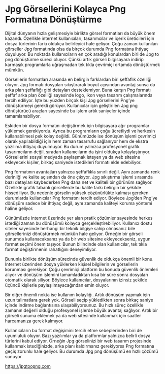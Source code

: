 # Jpg Görsellerini Kolayca Png Formatına Dönüştürme
Dijital dünyanın hızla gelişmesiyle birlikte görsel formatları da büyük önem kazandı. Özellikle internet kullanıcıları, tasarımcılar ve içerik üreticileri için dosya türlerinin farkı oldukça belirleyici hale geliyor. Çoğu zaman kullanılan görseller Jpg formatında olsa da birçok durumda Png formatına ihtiyaç duyuluyor. Bu noktada kullanıcıların en çok aradığı konulardan biri de Jpg to png dönüştürme süreci oluyor. Çünkü artık görseli bilgisayara indirip karmaşık programlarla uğraşmadan tek tıkla çevrimiçi ortamda dönüştürmek mümkün.

Görsellerin formatları arasında en belirgin farklardan biri şeffaflık özelliği oluyor. Jpg formatı dosyaları sıkıştırarak boyut açısından avantaj sunsa da arka plan şeffaflığı gibi detayları desteklemiyor. Buna karşın Png formatı şeffaf arka plan özelliği sayesinde logo, ikon veya tasarım çalışmalarında tercih ediliyor. İşte bu yüzden birçok kişi Jpg görsellerini Png’ye dönüştürmeyi gerekli görüyor. Kullanıcılar için geliştirilen Jpg png dönüştürücü araçları sayesinde bu işlem artık saniyeler içinde tamamlanabiliyor.

Eskiden bir dosya formatını değiştirmek için bilgisayara ağır programlar yüklemek gerekiyordu. Ayrıca bu programların çoğu ücretliydi ve herkesin kullanabilmesi pek kolay değildi. Günümüzde ise dönüşüm işlemi çevrimiçi olarak yapılabildiği için hem zaman tasarrufu sağlanıyor hem de ekstra yazılıma ihtiyaç duyulmuyor. Bu durum yalnızca profesyonel grafik tasarımcıların değil, sıradan kullanıcıların da işini oldukça kolaylaştırıyor. Görsellerini sosyal medyada paylaşmak isteyen ya da web sitesine ekleyecek kişiler, birkaç saniyede istedikleri formatı elde edebiliyor.

Png formatının avantajları yalnızca şeffaflıkla sınırlı değil. Aynı zamanda renk derinliği ve kalite açısından da öne çıkıyor. Jpg sıkıştırma işlemi sırasında bazı detayları kaybederken Png daha net ve kaliteli bir görünüm sağlıyor. Özellikle grafik tabanlı görsellerde bu kalite farkı belirgin bir şekilde hissediliyor. Bu nedenle görselin yüksek çözünürlükte kalması gereken durumlarda kullanıcılar Png formatını tercih ediyor. Böylece Jpg’den Png’ye dönüşüm sadece bir ihtiyaç değil, aynı zamanda kaliteyi koruma yöntemi haline geliyor.

Günümüzde internet üzerinde yer alan pratik çözümler sayesinde herkes istediği zaman bu dönüşümü kolayca gerçekleştirebiliyor. Kullanıcı dostu siteler sayesinde herhangi bir teknik bilgiye sahip olmasanız bile görsellerinizi dönüştürmek mümkün hale geliyor. Örneğin bir görseli sunumda kullanacaksanız ya da bir web sitesine ekleyecekseniz, uygun format seçimi önem taşıyor. Bunun bilincinde olan kullanıcılar, tek tıkla format değiştirmenin rahatlığını deneyimliyor.

Bununla birlikte dönüşüm sürecinde güvenlik de oldukça önemli bir konu. İnternet üzerinden dosya yüklerken kişisel bilgilerin ve görsellerin korunması gerekiyor. Çoğu çevrimiçi platform bu konuda güvenlik önlemleri alıyor ve dönüşüm işlemini tamamladıktan kısa bir süre sonra dosyaları otomatik olarak siliyor. Böylece kullanıcılar, dosyalarının izinsiz şekilde üçüncü kişilerle paylaşılmayacağından emin oluyor.

Bir diğer önemli nokta ise kullanım kolaylığı. Artık dönüşüm yapmak için uzun talimatlara gerek yok. Görseli seçip yükledikten sonra birkaç saniye içinde indirme bağlantısına ulaşabiliyorsunuz. Bu hızlı süreç özellikle zamanın değerli olduğu profesyonel işlerde büyük avantaj sağlıyor. Artık bir görseli sunuma eklemek ya da web sitesinde kullanmak için saatler harcamanıza gerek kalmıyor.

Kullanıcıların bu format değişimini tercih etme sebeplerinden biri de uyumluluk oluyor. Bazı yazılımlar ya da platformlar yalnızca belirli dosya türlerini kabul ediyor. Örneğin Jpg görselinizi bir web tasarım projesinde kullanmak istediğinizde, arka planı kaldırmanız gerekiyorsa Png formatına geçiş zorunlu hale geliyor. Bu durumda Jpg png dönüşümü en hızlı çözümü sunuyor.

https://jpgtoopng.com
